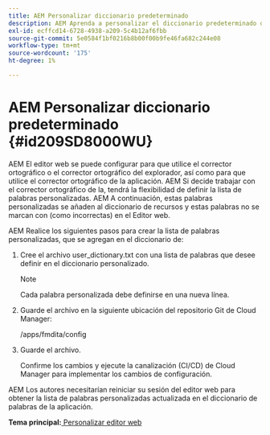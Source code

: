 ```yaml
---
title: AEM Personalizar diccionario predeterminado
description: AEM Aprenda a personalizar el diccionario predeterminado de la aplicación
exl-id: ecffcd14-6728-4938-a209-5c4b12af6fbb
source-git-commit: 5e0584f1bf0216b8b00f00b9fe46fa682c244e08
workflow-type: tm+mt
source-wordcount: '175'
ht-degree: 1%

---
```


# AEM Personalizar diccionario predeterminado {#id209SD8000WU}

AEM El editor web se puede configurar para que utilice el corrector ortográfico o el corrector ortográfico del explorador, así como para que utilice el corrector ortográfico de la aplicación. AEM Si decide trabajar con el corrector ortográfico de la, tendrá la flexibilidad de definir la lista de palabras personalizadas. AEM A continuación, estas palabras personalizadas se añaden al diccionario de recursos y estas palabras no se marcan con \(como incorrectas\) en el Editor web.

AEM Realice los siguientes pasos para crear la lista de palabras personalizadas, que se agregan en el diccionario de:

1. Cree el archivo user\_dictionary.txt con una lista de palabras que desee definir en el diccionario personalizado.

   >[!NOTE]
   >
   > Cada palabra personalizada debe definirse en una nueva línea.

1. Guarde el archivo en la siguiente ubicación del repositorio Git de Cloud Manager:

   /apps/fmdita/config

1. Guarde el archivo.

   Confirme los cambios y ejecute la canalización \(CI/CD\) de Cloud Manager para implementar los cambios de configuración.


AEM Los autores necesitarían reiniciar su sesión del editor web para obtener la lista de palabras personalizadas actualizada en el diccionario de palabras de la aplicación.

**Tema principal:**[ Personalizar editor web](conf-web-editor.md)
